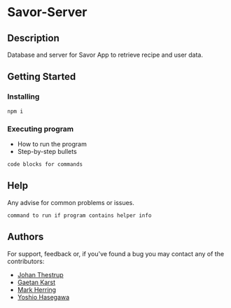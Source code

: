 # Savor-Server

## Description

Database and server for Savor App to retrieve recipe and user data.

## Getting Started

### Installing

```
npm i
```

### Executing program

* How to run the program
* Step-by-step bullets
```
code blocks for commands
```

## Help

Any advise for common problems or issues.
```
command to run if program contains helper info
```

## Authors

For support, feedback or, if you've found a bug you may contact any of the contributors:

- [Johan Thestrup](https://github.com/JohanThestrup)
- [Gaetan Karst](https://github.com/GaetanKarst)
- [Mark Herring](https://github.com/Worldonawire)
- [Yoshio Hasegawa](https://github.com/yoshiohasegawa)
